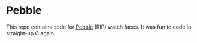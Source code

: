 # Pebble

This repo contains code for [Pebble](https://en.wikipedia.org/wiki/Pebble_(watch)) (RIP) watch faces. It was fun to code in straight-up C again.

